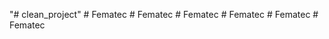 "# clean_project" 
#   F e m a t e c  
 #   F e m a t e c  
 #   F e m a t e c  
 #   F e m a t e c  
 #   F e m a t e c  
 #   F e m a t e c  
 